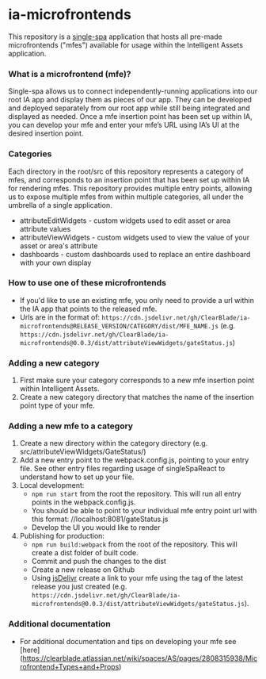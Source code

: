 # ia-microfrontends

This repository is a [single-spa](https://single-spa.js.org/) application that hosts all pre-made microfrontends ("mfes") available for usage within the Intelligent Assets application.

### What is a microfrontend (mfe)?

Single-spa allows us to connect independently-running applications into our root IA app and display them as pieces of our app. They can be developed and deployed separately from our root app while still being integrated and displayed as needed. Once a mfe insertion point has been set up within IA, you can develop your mfe and enter your mfe’s URL using IA’s UI at the desired insertion point.

### Categories

Each directory in the root/src of this repository represents a category of mfes, and corresponds to an insertion point that has been set up within IA for rendering mfes. This repository provides multiple entry points, allowing us to expose multiple mfes from within multiple categories, all under the umbrella of a single application.

- attributeEditWidgets - custom widgets used to edit asset or area attribute values
- attributeViewWidgets - custom widgets used to view the value of your asset or area's attribute
- dashboards - custom dashboards used to replace an entire dashboard with your own display

### How to use one of these microfrontends

- If you'd like to use an existing mfe, you only need to provide a url within the IA app that points to the released mfe.
- Urls are in the format of: `https://cdn.jsdelivr.net/gh/ClearBlade/ia-microfrontends@RELEASE_VERSION/CATEGORY/dist/MFE_NAME.js` (e.g. `https://cdn.jsdelivr.net/gh/ClearBlade/ia-microfrontends@0.0.3/dist/attributeViewWidgets/gateStatus.js`)

### Adding a new category

1. First make sure your category corresponds to a new mfe insertion point within Intelligent Assets.
2. Create a new category directory that matches the name of the insertion point type of your mfe.

### Adding a new mfe to a category

1. Create a new directory within the category directory (e.g. src/attributeViewWidgets/GateStatus/)
2. Add a new entry point to the webpack.config.js, pointing to your entry file. See other entry files regarding usage of singleSpaReact to understand how to set up your file.
3. Local development:
   - `npm run start` from the root the repository. This will run all entry points in the webpack.config.js.
   - You should be able to point to your individual mfe entry point url with this format: //localhost:8081/gateStatus.js
   - Develop the UI you would like to render
4. Publishing for production:
   - `npm run build:webpack` from the root of the repository. This will create a dist folder of built code.
   - Commit and push the changes to the dist
   - Create a new release on Github
   - Using [jsDelivr](https://www.jsdelivr.com/?docs=gh) create a link to your mfe using the tag of the latest release you just created (e.g. `https://cdn.jsdelivr.net/gh/ClearBlade/ia-microfrontends@0.0.3/dist/attributeViewWidgets/gateStatus.js`).

### Additional documentation

- For additional documentation and tips on developing your mfe see [here] (https://clearblade.atlassian.net/wiki/spaces/AS/pages/2808315938/Microfrontend+Types+and+Props)
